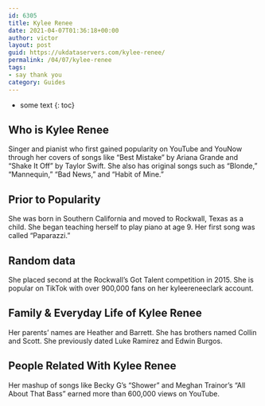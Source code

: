 ```yaml
---
id: 6305
title: Kylee Renee
date: 2021-04-07T01:36:18+00:00
author: victor
layout: post
guid: https://ukdataservers.com/kylee-renee/
permalink: /04/07/kylee-renee
tags:
- say thank you
category: Guides
---
```


* some text
{: toc}


## Who is Kylee Renee



Singer and pianist who first gained popularity on YouTube and YouNow through her covers of songs like &#8220;Best Mistake&#8221; by Ariana Grande and &#8220;Shake It Off&#8221; by Taylor Swift. She also has original songs such as &#8220;Blonde,&#8221; &#8220;Mannequin,&#8221; &#8220;Bad News,&#8221; and &#8220;Habit of Mine.&#8221; 

                
                
                
## Prior to Popularity



She was born in Southern California and moved to Rockwall, Texas as a child. She began teaching herself to play piano at age 9. Her first song was called &#8220;Paparazzi.&#8221; 

                
                
                
## Random data



She placed second at the Rockwall&#8217;s Got Talent competition in 2015. She is popular on TikTok with over 900,000 fans on her kyleereneeclark account. 

                
                
                
## Family & Everyday Life of Kylee Renee



Her parents&#8217; names are Heather and Barrett. She has brothers named Collin and Scott. She previously dated Luke Ramirez and Edwin Burgos. 

                
                
                
## People Related With Kylee Renee



Her mashup of songs like Becky G&#8217;s &#8220;Shower&#8221; and Meghan Trainor&#8217;s &#8220;All About That Bass&#8221; earned more than 600,000 views on YouTube. 

                
              
            
          
          
          